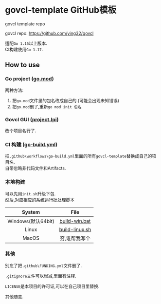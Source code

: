 # govcl-template GitHub模板

govcl template repo

govcl repo: <https://github.com/ying32/govcl>

适配`Go 1.15`以上版本.  
CI构建使用`Go 1.17`.
## How to use

### Go project ([go.mod](./go.mod))

两种方法:  

1. 把`go.mod`文件里的包名改成自己的.(可能会出现未知错误)
2. 把`go.mod`删了,重新`go mod init 包名`.

### Govcl GUI ([project.lpi](./gui/project.lpi))

改个项目名行了.

### CI 构建 ([go-build.yml](./.github/workflows/go-build.yml))

把`.github\workflows\go-build.yml`里面的所有`govcl-template`替换成自己的项目名.  
自带忽略非代码文件和Artifacts.

### 本地构建

可以先用`init.sh`升级下包.  
然后,对应相应的系统运行批处理脚本

| System | File |
| :------------:  | :------------:  |
| Windows(默认64bit) | [build-win.bat](./build-win.bat) |
| Linux | [build-linux.sh](./build-linux.sh) |
| MacOS | 穷,谁帮我写个 |

### 其他

别忘了把`.github\FUNDING.yml`文件删了.

`.gitignore`文件可以增减,里面有注释.

`LICENSE`是本项目的许可证,可以在自己项目里替换.

其他随意.






